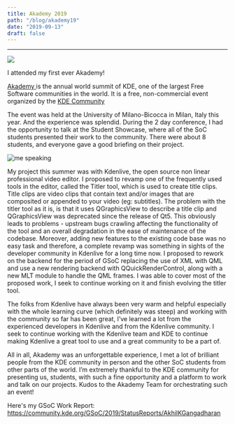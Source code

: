 ```yaml
---
title: Akademy 2019
path: "/blog/akademy19"
date: "2019-09-13"
draft: false
---
```


---

<img
src="https://lh3.googleusercontent.com/LdCGSalPv8Th3MCfzSujm4SSf9JQJScmezgTOThqcWKmhHpBPKA1OEswRqmIiMYJdbSwbL2NF2T8JO9yBQWCkgszChKRHDLXWci7lpAN4LAptKbMazioDqJB-32z2aTxa3OHan0GWEOAtRur2i6A5yufyfLVXXgcdjhsTrEaQJ4hT1tV314fhGA9x2PJ2kNXH1YgDUDW1bUdx_OsOCjAi5q1SlV9RZ_IGPULS-Wf6WFZLLpBRxM-DLJc5UopCduIwaK1TQ9rdanSpBuXZfdYL7dpVzlHtIqpMdPWhcDTDCh0APzmEuNrOPHQ5_dWdo5PdY9J7YZQdu5-2rdxLxwsljjDzCFohIeDweiiil_Ez3yCPU_1ryXMS51KZxtnDWbJxKMzxr9Yaibd0r_0_rLNgkRwOZWE7LMGQTC4oe-X2ac35KvRS1WJ6IBH2G5hjUGStLSqpyrnV0516yLcnlex7oi3Qcp1qQgOE9Z1jaFNnc9T80NPoAfduJIQDdF7aV56bnkRwuTYzMnOppgl8mCwVq4xUyTUFNAWRjcYQnSkPnBjY1pIt1jN2rXF6JViTfZp10OJPtEVWrPvPAIwx5AKRqXiPbSnBQKqSTjaZYFEprOe33J47eg0zYu4SOseDzI2vDzWVHWV0RkWW1W4YJZJtUbLNw0jBYvRWP_yNOxNsuytujl4d6gaFA=w515-h915-no">

I attended my first ever Akademy!

<a href="https://akademy.kde.org/" target="_blank"
              rel="noopener noreferrer"
            > Akademy  </a> is the annual world summit of KDE, one of the largest Free Software communities in the world. It is a free, non-commercial event organized by the <a href="https://kde.org/" target="_blank"
              rel="noopener noreferrer"
            > KDE Community </a>

The event was held at the University of Milano-Bicocca in Milan, Italy this year. And the experience was splendid.
During the 2 day conference, I had the opportunity to talk at the Student Showcase, where all of the SoC students presented their work to the community. There were about 8 students, and everyone gave a good briefing on their project.

<img
src="https://lh3.googleusercontent.com/u_y9BBnFjYU3GuPNbdtnKuaL62eyrooxNmzbl4PNZmc9o1T1VvHjS1gTACLbw4o8hCAK-ZRlbzj99BehUIAxARqMgulehE2XKj7Pz_M-ZvQl0SqUhbfRf57y1QcZV1JCYZuLfyq56ye8uJclto_YxDgGMkIczUVWZzUBfE1Q6_9ln3WTYodxpgZX0lOAPjN3GswmP0PPScHKUzZ1yNh4-nrxwBzZOPQY8ca8K3JJM1RJAFg0djIPKrjVus5f__s-KjtrPIs1uqKwJBUVo-xmICDkHZR80IvGJ2EoMX7qzh2BBuYClxjKnbLtmtKbVLfPODj1JyKHSizfKfXNcZuw2oTdAoBKjyBTY9We_ei9WRFNvg6jpQXZOIybokcphi7GqlLzFGdYgEaaP4lEEFQy8N1RetMUk3LvCcJ7VwhdMaLz6f9ErpFvQ59L8pw3znDyIdWUo-PBfohcRq-7xjp3VKIWpRJxLtOV1KKLsW4v7FnpPY-KPzKxo3bQylxdhr1mrDfRNtvF56WK84JT_Y7UYfJZqqrSrpDzh9dvCh3yqoidDqL9d189xA5VS83i-8lvW4SrZzZBUAH33abrCePEi4mlsE1RfaiUeNTZCsI1Hq-vO6W_OhNWaAiqoStdeStVVGhiMSpM0r6NwZLcBN2PKqj8uUUvDhBf6ZnE0zO4EtNtQDlTuEVLLg=w1883-h915-no"
alt="me speaking">

My project this summer was with Kdenlive, the open source non linear professional video editor. I proposed to revamp one of the frequently used tools in the editor, called the Titler tool, which is used to create title clips. Title clips are video clips that contain text and/or images that are composited or appended to your video (eg: subtitles). The problem with the titler tool as it is, is that it uses QGraphicsView to describe a title clip and QGraphicsView was deprecated since the release of Qt5. This obviously leads to problems - upstream bugs crawling affecting the functionality of the tool and an overall degradation in the ease of maintenance of the codebase. Moreover, adding new features to the existing code base was no easy task and therefore, a complete revamp was something in sights of the developer community in Kdenlive for a long time now.
I proposed to rework on the backend for the period of GSoC replacing the use of XML with QML and use a new rendering backend with QQuickRenderControl, along with a new MLT module to handle the QML frames. I was able to cover most of the proposed work, I seek to continue working on it and finish evolving the titler tool.

The folks from Kdenlive have always been very warm and helpful especially with the whole learning curve (which definitely was steep) and working with the community so far has been great, I’ve learned a lot from the experienced developers in Kdenlive and from the Kdenlive community. I seek to continue working with the Kdenlive team and KDE to continue making Kdenlive a great tool to use and a great community to be a part of.

All in all, Akademy was an unforgettable experience, I met a lot of brilliant people from the KDE community in person and the other SoC students from other parts of the world. I’m extremely thankful to the KDE community for presenting us, students, with such a fine opportunity and a platform to work and talk on our projects. Kudos to the Akademy Team for orchestrating such an event!

Here's my GSoC Work Report: https://community.kde.org/GSoC/2019/StatusReports/AkhilKGangadharan

